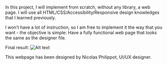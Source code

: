 In this project, I will implement from scratch, without any library, a web page. I will use all HTML/CSS/Accessibility/Responsive design knowledges that I learned previously.

I won’t have a lot of instruction, so I am free to implement it the way that you want - the objective is simple: Have a fully functional web page that looks the same as the designer file.

Final result:
![Alt text](01_headphones_desktop@2x.png)




This webpage has been designed by Nicolas Philippot, UI/UX designer.